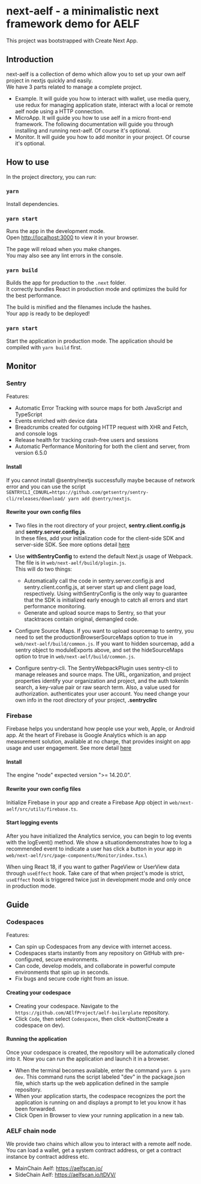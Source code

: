 # next-aelf - a minimalistic next framework demo for AELF

This project was bootstrapped with Create Next App.

## Introduction

next-aelf is a collection of demo which allow you to set up your own aelf project in nextjs quickly and easily.\
We have 3 parts related to manage a complete project.

- Example. It will guide you how to interact with wallet, use media query, use redux for managing application state, interact with a local or remote aelf node using a HTTP connection.
- MicroApp. It will guide you how to use aelf in a micro front-end framework. The following documentation will guide you through installing and running next-aelf. Of course it's optional.
- Monitor. It will guide you how to add monitor in your project. Of course it's optional.

## How to use

In the project directory, you can run:

### `yarn`

Install dependencies.

### `yarn start`

Runs the app in the development mode.\
Open [http://localhost:3000](http://localhost:3000) to view it in your browser.

The page will reload when you make changes.\
You may also see any lint errors in the console.

### `yarn build`

Builds the app for production to the `.next` folder.\
It correctly bundles React in production mode and optimizes the build for the best performance.

The build is minified and the filenames include the hashes.\
Your app is ready to be deployed!

### `yarn start`

Start the application in production mode. The application should be compiled with `yarn build` first.

## Monitor

### Sentry

Features:

- Automatic Error Tracking with source maps for both JavaScript and TypeScript
- Events enriched with device data
- Breadcrumbs created for outgoing HTTP request with XHR and Fetch, and console logs
- Release health for tracking crash-free users and sessions
- Automatic Performance Monitoring for both the client and server, from version 6.5.0

#### Install

If you cannot install @sentry/nextjs successfully maybe because of network error and you can use the script `SENTRYCLI_CDNURL=https://github.com/getsentry/sentry-cli/releases/download/ yarn add @sentry/nextjs`.

#### Rewrite your own config files

- Two files in the root directory of your project, **sentry.client.config.js** and **sentry.server.config.js**.\
  In these files, add your initialization code for the client-side SDK and server-side SDK. See more options detail [here](https://docs.sentry.io/platforms/javascript/guides/nextjs/configuration/)

- Use **withSentryConfig** to extend the default Next.js usage of Webpack. The file is in `web/next-aelf/build/plugin.js`.\
  This will do two things:

  - Automatically call the code in sentry.server.config.js and sentry.client.config.js, at server start up and client page load, respectively. Using withSentryConfig is the only way to guarantee that the SDK is initialized early enough to catch all errors and start performance monitoring.
  - Generate and upload source maps to Sentry, so that your stacktraces contain original, demangled code.

- Configure Source Maps. If you want to upload sourcemap to sentry, you need to set the productionBrowserSourceMaps option to true in `web/next-aelf/build/common.js`. If you want to hidden sourcemap, add a sentry object to moduleExports above, and set the hideSourceMaps option to true in `web/next-aelf/build/common.js`.

- Configure sentry-cli. The SentryWebpackPlugin uses sentry-cli to manage releases and source maps. The URL, organization, and project properties identify your organization and project, and the auth tokenIn search, a key-value pair or raw search term. Also, a value used for authorization. authenticates your user account. You need change your own info in the root directory of your project, **.sentryclirc**

### Firebase

Firebase helps you understand how people use your web, Apple, or Android app. At the heart of Firebase is Google Analytics which is an app measurement solution, available at no charge, that provides insight on app usage and user engagement. See more detail [here](https://firebase.google.com/docs/analytics/)

#### Install

The engine "node" expected version ">= 14.20.0".

#### Rewrite your own config files

Initialize Firebase in your app and create a Firebase App object in `web/next-aelf/src/utils/firebase.ts`.

#### Start logging events

After you have initialized the Analytics service, you can begin to log events with the logEvent() method. We show a situationdemonstrates how to log a recommended event to indicate a user has click a button in your app in `web/next-aelf/src/page-components/Monitor/index.tsx`.\

When uing React 18, if you want to gather PageView or UserView data through `useEffect` hook. Take care of that when project's mode is strict, `useEffect` hook is triggered twice just in development mode and only once in production mode.

## Guide

### Codespaces

Features:

- Can spin up Codespaces from any device with internet access.
- Codespaces starts instantly from any repository on GitHub with pre-configured, secure environments.
- Can code, develop models, and collaborate in powerful compute environments that spin up in seconds.
- Fix bugs and secure code right from an issue.

#### Creating your codespace

- Creating your codespace. Navigate to the `https://github.com/AElfProject/aelf-boilerplate` repository.
- Click `Code`, then select `Codespaces`, then click `+`button(Create a codespace on dev).

#### Running the application

Once your codespace is created, the repository will be automatically cloned into it. Now you can run the application and launch it in a browser.

- When the terminal becomes available, enter the command `yarn & yarn dev`. This command runs the script labeled "dev" in the package.json file, which starts up the web application defined in the sample repository.
- When your application starts, the codespace recognizes the port the application is running on and displays a prompt to let you know it has been forwarded.
- Click Open in Browser to view your running application in a new tab.

### AELF chain node

We provide two chains which allow you to interact with a remote aelf node. You can load a wallet, get a system contract address, or get a contract instance by contract address etc.

- MainChain Aelf: https://aelfscan.io/
- SideChain Aelf: https://aelfscan.io/tDVV/
